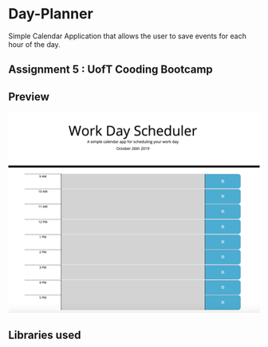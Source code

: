 # Day-Planner
Simple Calendar Application that allows the user to save events for each hour of the day.


## Assignment 5 : UofT Cooding Bootcamp

## Preview 


     
     
![Screen-Shot](./assets/images/Screen-Shot.png)
 


## Libraries used 

## 
